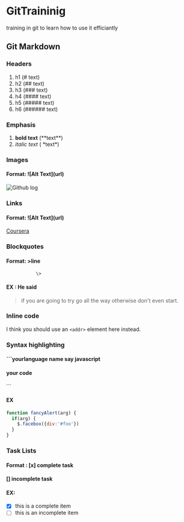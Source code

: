 # GitTraininig
training in git to learn how to use it efficiantly


## Git Markdown

### Headers

1. h1 (# text) 
2. h2 (## text) 
3. h3 (### text) 
4. h4 (#### text) 
5. h5 (##### text) 
6. h6 (###### text) 

### Emphasis

1.  **bold text**  (\*\*text\*\*)
2. *italic text*  ( \*text\*)

### Images

#### Format: \!\[Alt Text\]\(url\)
![Github log](https://assets-cdn.github.com/images/modules/logos_page/Octocat.png)

### Links

#### Format: \!\[Alt Text\]\(url\)
[Coursera](https://coursera.org)

### Blockquotes

#### Format: \>line
			   \>
#### EX : He said

> if you are going to try go all the way
> otherwise don't even start.

### Inline code

I think you should use an
`<addr>` element here instead.

### Syntax highlighting

#### \`\`\`yourlanguage name say javascript
#### your code
\`\`\`

#### EX 

```javascript
function fancyAlert(arg) {
  if(arg) {
    $.facebox({div:'#foo'})
  }
}
```
### Task Lists

#### Format : \[x\] complete task
####			 \[\] incomplete task
#### EX: 
- [x] this is a complete item
- [ ] this is an incomplete item
